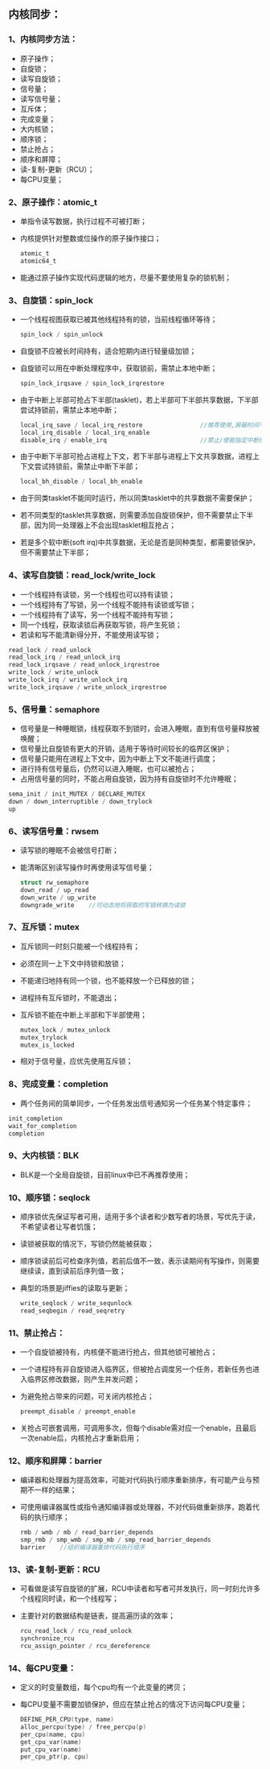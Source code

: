 ## 内核同步：

### 1、内核同步方法：

* 原子操作；
* 自旋锁；
* 读写自旋锁；
* 信号量；
* 读写信号量；
* 互斥体；
* 完成变量；
* 大内核锁；
* 顺序锁；
* 禁止抢占；
* 顺序和屏障；
* 读-复制-更新（RCU）；
* 每CPU变量；

### 2、原子操作：atomic_t

* 单指令读写数据，执行过程不可被打断；

* 内核提供针对整数或位操作的原子操作接口；

  ```c
  atomic_t
  atomic64_t
  ```

* 能通过原子操作实现代码逻辑的地方，尽量不要使用复杂的锁机制；

### 3、自旋锁：spin_lock

* 一个线程视图获取已被其他线程持有的锁，当前线程循环等待；

  ```c
  spin_lock / spin_unlock
  ```

* 自旋锁不应被长时间持有，适合短期内进行轻量级加锁；

* 自旋锁可以用在中断处理程序中，获取锁前，需禁止本地中断；

  ```c
  spin_lock_irqsave / spin_lock_irqrestore
  ```
  
* 由于中断上半部可抢占下半部(tasklet)，若上半部可下半部共享数据，下半部尝试持锁前，需禁止本地中断；
  
  ```c
  local_irq_save / local_irq_restore                //推荐使用,屏蔽时间不宜过长
  local_irq_disable / local_irq_enable
  disable_irq / enable_irq                          //禁止/使能指定中断线
  ```
  
* 由于中断下半部可抢占进程上下文，若下半部与进程上下文共享数据，进程上下文尝试持锁前，需禁止中断下半部；

  ```c
  local_bh_disable / local_bh_enable
  ```

* 由于同类tasklet不能同时运行，所以同类tasklet中的共享数据不需要保护；

* 若不同类型的tasklet共享数据，则需要添加自旋锁保护，但不需要禁止下半部，因为同一处理器上不会出现tasklet相互抢占；

* 若是多个软中断(soft irq)中共享数据，无论是否是同种类型，都需要锁保护，但不需要禁止下半部；

### 4、读写自旋锁：read_lock/write_lock

* 一个线程持有读锁，另一个线程也可以持有读锁；
* 一个线程持有了写锁，另一个线程不能持有读锁或写锁；
* 一个线程持有了读写，另一个线程不能持有写锁；
* 同一个线程，获取读锁后再获取写锁，将产生死锁；
* 若读和写不能清新得分开，不能使用读写锁；

```c
read_lock / read_unlock
read_lock_irq / read_unlock_irq
read_lock_irqsave / read_unlock_irqrestroe
write_lock / write_unlock
write_lock_irq / write_unlock_irq
write_lock_irqsave / write_unlock_irqrestroe
```

### 5、信号量：semaphore

* 信号量是一种睡眠锁，线程获取不到锁时，会进入睡眠，直到有信号量释放被唤醒；
* 信号量比自旋锁有更大的开销，适用于等待时间较长的临界区保护；
* 信号量只能用在进程上下文中，因为中断上下文不能进行调度；
* 进行持有信号量后，仍然可以进入睡眠，也可以被抢占；
* 占用信号量的同时，不能占用自旋锁，因为持有自旋锁时不允许睡眠；

```c
sema_init / init_MUTEX / DECLARE_MUTEX
down / down_interruptible / down_trylock
up
```

### 6、读写信号量：rwsem

* 读写锁的睡眠不会被信号打断；

* 能清晰区别读写操作时再使用读写信号量；

  ```c
  struct rw_semaphore
  down_read / up_read
  down_write / up_write
  downgrade_write    //可动态地将获取的写锁转换为读锁
  ```

### 7、互斥锁：mutex

* 互斥锁同一时刻只能被一个线程持有；

* 必须在同一上下文中持锁和放锁；

* 不能递归地持有同一个锁，也不能释放一个已释放的锁；

* 进程持有互斥锁时，不能退出；

* 互斥锁不能在中断上半部和下半部使用；

  ```c
  mutex_lock / mutex_unlock
  mutex_trylock
  mutex_is_locked
  ```
* 相对于信号量，应优先使用互斥锁；
### 8、完成变量：completion

* 两个任务间的简单同步，一个任务发出信号通知另一个任务某个特定事件；

```c
init_completion
wait_for_completion
completion
```

### 9、大内核锁：BLK

* BLK是一个全局自旋锁，目前linux中已不再推荐使用；

### 10、顺序锁：seqlock

* 顺序锁优先保证写者可用，适用于多个读者和少数写者的场景，写优先于读，不希望读者让写者饥饿；

* 读锁被获取的情况下，写锁仍然能被获取；

* 顺序锁读前后可检查序列值，若前后值不一致，表示读期间有写操作，则需要继续读，直到读前后序列值一致；

* 典型的场景是jiffies的读取与更新；

  ```c
  write_seqlock / write_sequnlock
  read_seqbegin / read_seqretry 
  ```

### 11、禁止抢占：

* 一个自旋锁被持有，内核便不能进行抢占，但其他锁可被抢占；

* 一个进程持有非自旋锁进入临界区，但被抢占调度另一个任务，若新任务也进入临界区修改数据，则产生并发问题；

* 为避免抢占带来的问题，可关闭内核抢占；

  ```c
  preempt_disable / preempt_enable
  ```

* 关抢占可嵌套调用，可调用多次，但每个disable需对应一个enable，且最后一次enable后，内核抢占才重新启用；

### 12、顺序和屏障：barrier

* 编译器和处理器为提高效率，可能对代码执行顺序重新排序，有可能产业与预期不一样的结果；

* 可使用编译器属性或指令通知编译器或处理器，不对代码做重新排序，跑着代码的执行顺序；

  ```c
  rmb / wmb / mb / read_barrier_depends
  smp_rmb / smp_wmb / smp_mb / smp_read_barrier_depends
  barrier    //组织编译器重排代码执行顺序
  ```

### 13、读-复制-更新：RCU

* 可看做是读写自旋锁的扩展，RCU中读者和写者可并发执行，同一时刻允许多个线程同时读，和一个线程写；

* 主要针对的数据结构是链表，提高遍历读的效率；

  ```c
  rcu_read_lock / rcu_read_unlock
  synchronize_rcu
  rcu_assign_pointer / rcu_dereference
  ```

### 14、每CPU变量：

* 定义的时变量数组，每个cpu均有一个此变量的拷贝；

* 每CPU变量不需要加锁保护，但应在禁止抢占的情况下访问每CPU变量；

  ```c
  DEFINE_PER_CPU(type, name)
  alloc_percpu(type) / free_percpu(p)
  per_cpu(name, cpu)
  get_cpu_var(name)
  put_cpu_var(name)
  per_cpu_ptr(p, cpu)
  ```

  